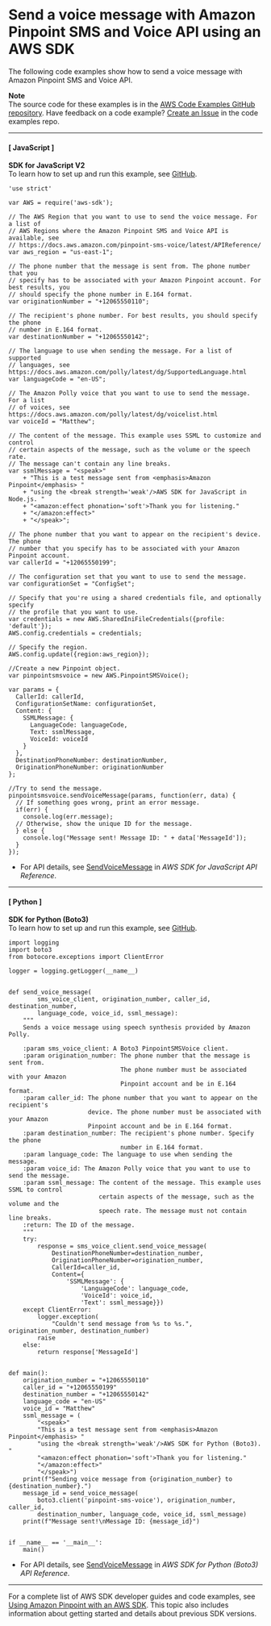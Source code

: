 # Send a voice message with Amazon Pinpoint SMS and Voice API using an AWS SDK<a name="example_pinpoint-sms-voice_SendVoiceMessage_section"></a>

The following code examples show how to send a voice message with Amazon Pinpoint SMS and Voice API\.

**Note**  
The source code for these examples is in the [AWS Code Examples GitHub repository](https://github.com/awsdocs/aws-doc-sdk-examples)\. Have feedback on a code example? [Create an Issue](https://github.com/awsdocs/aws-doc-sdk-examples/issues/new/choose) in the code examples repo\. 

------
#### [ JavaScript ]

**SDK for JavaScript V2**  
 To learn how to set up and run this example, see [GitHub](https://github.com/awsdocs/aws-doc-sdk-examples/tree/main/javascript/example_code/pinpoint-sms-voice#code-examples)\. 
  

```
'use strict'

var AWS = require('aws-sdk');

// The AWS Region that you want to use to send the voice message. For a list of
// AWS Regions where the Amazon Pinpoint SMS and Voice API is available, see
// https://docs.aws.amazon.com/pinpoint-sms-voice/latest/APIReference/
var aws_region = "us-east-1";

// The phone number that the message is sent from. The phone number that you
// specify has to be associated with your Amazon Pinpoint account. For best results, you
// should specify the phone number in E.164 format.
var originationNumber = "+12065550110";

// The recipient's phone number. For best results, you should specify the phone
// number in E.164 format.
var destinationNumber = "+12065550142";

// The language to use when sending the message. For a list of supported
// languages, see https://docs.aws.amazon.com/polly/latest/dg/SupportedLanguage.html
var languageCode = "en-US";

// The Amazon Polly voice that you want to use to send the message. For a list
// of voices, see https://docs.aws.amazon.com/polly/latest/dg/voicelist.html
var voiceId = "Matthew";

// The content of the message. This example uses SSML to customize and control
// certain aspects of the message, such as the volume or the speech rate.
// The message can't contain any line breaks.
var ssmlMessage = "<speak>"
    + "This is a test message sent from <emphasis>Amazon Pinpoint</emphasis> "
    + "using the <break strength='weak'/>AWS SDK for JavaScript in Node.js. "
    + "<amazon:effect phonation='soft'>Thank you for listening."
    + "</amazon:effect>"
    + "</speak>";

// The phone number that you want to appear on the recipient's device. The phone
// number that you specify has to be associated with your Amazon Pinpoint account.
var callerId = "+12065550199";

// The configuration set that you want to use to send the message.
var configurationSet = "ConfigSet";

// Specify that you're using a shared credentials file, and optionally specify
// the profile that you want to use.
var credentials = new AWS.SharedIniFileCredentials({profile: 'default'});
AWS.config.credentials = credentials;

// Specify the region.
AWS.config.update({region:aws_region});

//Create a new Pinpoint object.
var pinpointsmsvoice = new AWS.PinpointSMSVoice();

var params = {
  CallerId: callerId,
  ConfigurationSetName: configurationSet,
  Content: {
    SSMLMessage: {
      LanguageCode: languageCode,
      Text: ssmlMessage,
      VoiceId: voiceId
    }
  },
  DestinationPhoneNumber: destinationNumber,
  OriginationPhoneNumber: originationNumber
};

//Try to send the message.
pinpointsmsvoice.sendVoiceMessage(params, function(err, data) {
  // If something goes wrong, print an error message.
  if(err) {
    console.log(err.message);
  // Otherwise, show the unique ID for the message.
  } else {
    console.log("Message sent! Message ID: " + data['MessageId']);
  }
});
```
+  For API details, see [SendVoiceMessage](https://docs.aws.amazon.com/goto/AWSJavaScriptSDK/pinpoint-sms-voice-2018-09-05/SendVoiceMessage) in *AWS SDK for JavaScript API Reference*\. 

------
#### [ Python ]

**SDK for Python \(Boto3\)**  
 To learn how to set up and run this example, see [GitHub](https://github.com/awsdocs/aws-doc-sdk-examples/tree/main/python/example_code/pinpoint-sms-voice#code-examples)\. 
  

```
import logging
import boto3
from botocore.exceptions import ClientError

logger = logging.getLogger(__name__)


def send_voice_message(
        sms_voice_client, origination_number, caller_id, destination_number,
        language_code, voice_id, ssml_message):
    """
    Sends a voice message using speech synthesis provided by Amazon Polly.

    :param sms_voice_client: A Boto3 PinpointSMSVoice client.
    :param origination_number: The phone number that the message is sent from.
                               The phone number must be associated with your Amazon
                               Pinpoint account and be in E.164 format.
    :param caller_id: The phone number that you want to appear on the recipient's
                      device. The phone number must be associated with your Amazon
                      Pinpoint account and be in E.164 format.
    :param destination_number: The recipient's phone number. Specify the phone
                               number in E.164 format.
    :param language_code: The language to use when sending the message.
    :param voice_id: The Amazon Polly voice that you want to use to send the message.
    :param ssml_message: The content of the message. This example uses SSML to control
                         certain aspects of the message, such as the volume and the
                         speech rate. The message must not contain line breaks.
    :return: The ID of the message.
    """
    try:
        response = sms_voice_client.send_voice_message(
            DestinationPhoneNumber=destination_number,
            OriginationPhoneNumber=origination_number,
            CallerId=caller_id,
            Content={
                'SSMLMessage': {
                    'LanguageCode': language_code,
                    'VoiceId': voice_id,
                    'Text': ssml_message}})
    except ClientError:
        logger.exception(
            "Couldn't send message from %s to %s.", origination_number, destination_number)
        raise
    else:
        return response['MessageId']


def main():
    origination_number = "+12065550110"
    caller_id = "+12065550199"
    destination_number = "+12065550142"
    language_code = "en-US"
    voice_id = "Matthew"
    ssml_message = (
        "<speak>"
        "This is a test message sent from <emphasis>Amazon Pinpoint</emphasis> "
        "using the <break strength='weak'/>AWS SDK for Python (Boto3). "
        "<amazon:effect phonation='soft'>Thank you for listening."
        "</amazon:effect>"
        "</speak>")
    print(f"Sending voice message from {origination_number} to {destination_number}.")
    message_id = send_voice_message(
        boto3.client('pinpoint-sms-voice'), origination_number, caller_id,
        destination_number, language_code, voice_id, ssml_message)
    print(f"Message sent!\nMessage ID: {message_id}")


if __name__ == '__main__':
    main()
```
+  For API details, see [SendVoiceMessage](https://docs.aws.amazon.com/goto/boto3/pinpoint-sms-voice-2018-09-05/SendVoiceMessage) in *AWS SDK for Python \(Boto3\) API Reference*\. 

------

For a complete list of AWS SDK developer guides and code examples, see [Using Amazon Pinpoint with an AWS SDK](sdk-general-information-section.md)\. This topic also includes information about getting started and details about previous SDK versions\.